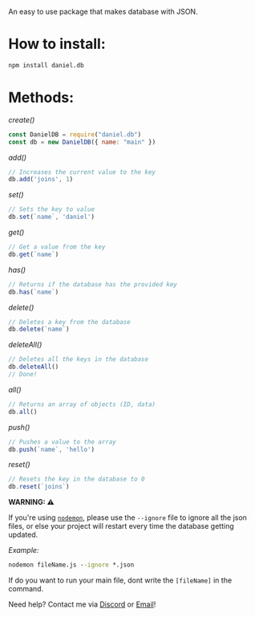 An easy to use package that makes database with JSON.

# How to install:
```bat
npm install daniel.db
```


# Methods:

*create()*

```js
const DanielDB = require("daniel.db")
const db = new DanielDB({ name: "main" })
```

*add()*

```js
// Increases the current value to the key
db.add('joins', 1)
```

*set()*

```js
// Sets the key to value
db.set(`name`, 'daniel')
```

*get()*

```js
// Get a value from the key
db.get(`name`)
```

*has()*

```js
// Returns if the database has the provided key
db.has(`name`)
```

*delete()*

```js
// Deletes a key from the database
db.delete(`name`)
```

*deleteAll()*

```js
// Deletes all the keys in the database
db.deleteAll()
// Done!
```

*all()*

```js
// Returns an array of objects (ID, data)
db.all()

```

*push()*

```js
// Pushes a value to the array
db.push(`name`, 'hello')
```

*reset()*

```js
// Resets the key in the database to 0
db.reset(`joins`)
```

**WARNING: ⚠**

If you're using [`nodemon`](httpps://nodemon.io), please use the `--ignore` file to ignore all the json files, or else your project will restart every time the database getting updated.

*Example:*
```bat
nodemon fileName.js --ignore *.json
```
If do you want to run your main file, dont write the `[fileName]` in the command.

Need help? Contact me via [Discord](https://discord.com/users/737232727459495977) or [Email](mailto:admin@codedanielr.tk)!